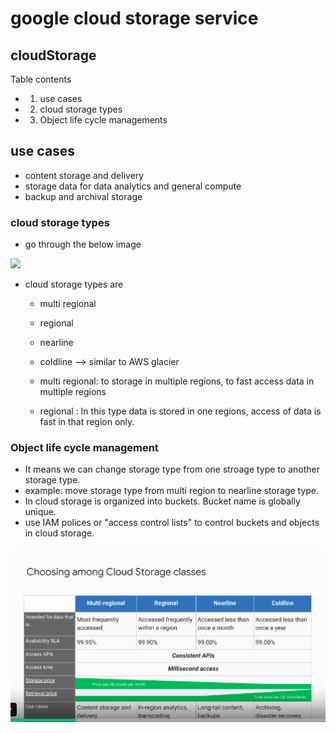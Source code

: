 # google cloud storage service

## cloudStorage

Table contents
 * 1. use cases
 * 2. cloud storage types
 * 3. Object life cycle managements 



## use cases
* content storage and delivery
* storage data for data analytics and general compute
* backup and archival storage


### cloud storage types

* go through the below image

![](../images/storageTypes.JPG)

   * cloud storage types are
        * multi regional
        * regional
        * nearline
        * coldline      --> similar to AWS glacier
      
      * multi regional: to storage in multiple regions, to fast access data in multiple regions
      * regional : In this type data is stored in one regions, access of data is fast in that region only.

### Object life cycle management
* It means we can change storage type from one stroage type to another storage type.
* example: move storage type from multi region to nearline storage type.
* In cloud storage is organized into buckets. Bucket name is globally unique.
* use IAM polices or "access control lists" to control buckets and objects in cloud storage.


![](./images/storage-1.png)
